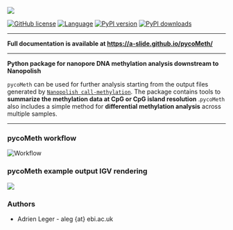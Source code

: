 ![](./docs/pictures/pycoMeth_long.png)

[![GitHub license](https://img.shields.io/github/license/a-slide/pycoMeth.svg)](https://github.com/a-slide/pycoMeth/blob/master/LICENSE)
[![Language](https://img.shields.io/badge/Language-Python3-yellow.svg)](https://www.python.org/)
[![PyPI version](https://badge.fury.io/py/pycoMeth.svg)](https://badge.fury.io/py/pycoMeth)
[![PyPI downloads](https://pepy.tech/badge/pycoMeth)](https://pepy.tech/project/pycoMeth)

<!-- [![DOI](https://zenodo.org/badge/144169864.svg)](https://zenodo.org/badge/latestdoi/144169864) -->

---

**Full documentation is available at https://a-slide.github.io/pycoMeth/**

---

**Python package for nanopore DNA methylation analysis downstream to Nanopolish**

`pycoMeth` can be used for further analysis starting from the output files generated by [`Nanopolish call-methylation`](https://github.com/jts/nanopolish). The package contains tools to **summarize the methylation data at CpG or CpG island resolution** .`pycoMeth` also includes a simple method for **differential methylation analysis** across multiple samples.

---

### pycoMeth workflow

![Workflow](docs/pictures/pycoMeth_package.png)


### pycoMeth example output IGV rendering

![](docs/pictures/pycoMeth_all.png)

### Authors

* Adrien Leger - aleg {at} ebi.ac.uk
